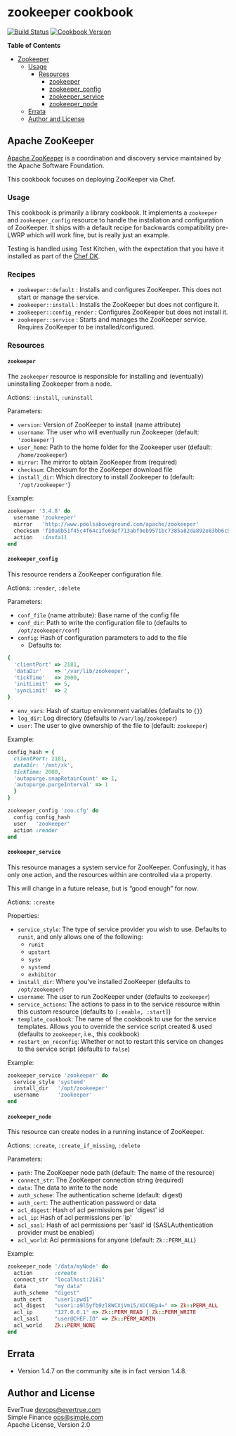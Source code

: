 # zookeeper cookbook

[![Build Status](https://travis-ci.org/evertrue/zookeeper-cookbook.svg?branch=master)](https://travis-ci.org/evertrue/zookeeper-cookbook)
[![Cookbook Version](https://img.shields.io/cookbook/v/zookeeper.svg)](https://supermarket.chef.io/cookbooks/zookeeper)

**Table of Contents**

* [Zookeeper](#zookeeper)
    - [Usage](#usage)
        + [Resources](#resources)
            * [zookeeper](#zookeeper)
            * [zookeeper_config](#zookeeper_config)
            * [zookeeper_service](#zookeeper_service)
            * [zookeeper_node](#zookeeper_node)
    - [Errata](#errata)
    - [Author and License](#author-and-license)

## Apache ZooKeeper

[Apache ZooKeeper](http://zookeeper.apache.org/) is a coordination and discovery
service maintained by the Apache Software Foundation.

This cookbook focuses on deploying ZooKeeper via Chef.

### Usage

This cookbook is primarily a library cookbook. It implements a `zookeeper` and `zookeeper_config` 
resource to handle the installation and configuration of ZooKeeper. It ships
with a default recipe for backwards compatibility pre-LWRP which will work
fine, but is really just an example.

Testing is handled using Test Kitchen, with the expectation that you have it installed as part of the [Chef DK](https://downloads.chef.io/chef-dk/).

### Recipes

* `zookeeper::default` : Installs and configures ZooKeeper. This does not start or manage the service.
* `zookeeper::install` : Installs the ZooKeeper but does not configure it.
* `zookeeper::config_render` : Configures ZooKeeper but does not install it.
* `zookeeper::service` : Starts and manages the ZooKeeper service. Requires ZooKeeper to be installed/configured.

### Resources

#### `zookeeper`

The `zookeeper` resource is responsible for installing and (eventually)
uninstalling Zookeeper from a node.

Actions: `:install`, `:uninstall`

Parameters:

* `version`: Version of ZooKeeper to install (name attribute)
* `username`: The user who will eventually run Zookeeper (default: `'zookeeper'`)
* `user_home`: Path to the home folder for the Zookeeper user (default: `/home/zookeeper`)
* `mirror`: The mirror to obtain ZooKeeper from (required)
* `checksum`: Checksum for the ZooKeeper download file
* `install_dir`: Which directory to install Zookeeper to (default: `'/opt/zookeeper'`)

Example:

``` ruby
zookeeper '3.4.8' do
  username 'zookeeper'
  mirror   'http://www.poolsaboveground.com/apache/zookeeper'
  checksum 'f10a0b51f45c4f64c1fe69ef713abf9eb9571bc7385a82da892e83bb6c965e90'
  action   :install
end
```

#### `zookeeper_config`

This resource renders a ZooKeeper configuration file.

Actions: `:render`, `:delete`

Parameters:

* `conf_file` (name attribute): Base name of the config file
* `conf_dir`: Path to write the configuration file to (defaults to `/opt/zookeeper/conf`)
* `config`: Hash of configuration parameters to add to the file
  - Defaults to:
```ruby
{
  'clientPort' => 2181,
  'dataDir'    => '/var/lib/zookeeper',
  'tickTime'   => 2000,
  'initLimit'  => 5,
  'syncLimit'  => 2
}
```
* `env_vars`: Hash of startup environment variables (defaults to `{}`)
* `log_dir`: Log directory (defaults to `/var/log/zookeeper`)
* `user`: The user to give ownership of the file to (default: `zookeeper`)

Example:

``` ruby
config_hash = {
  clientPort: 2181, 
  dataDir: '/mnt/zk', 
  tickTime: 2000,
  'autopurge.snapRetainCount' => 1,
  'autopurge.purgeInterval' => 1
  }
}

zookeeper_config 'zoo.cfg' do
  config config_hash
  user   'zookeeper'
  action :render
end
```

#### `zookeeper_service`

This resource manages a system service for ZooKeeper. Confusingly, it has only one action, and the resources within are controlled via a property.

This will change in a future release, but is “good enough” for now.

Actions: `:create`

Properties:

* `service_style`: The type of service provider you wish to use. Defaults to `runit`, and only allows one of the following:
    - `runit`
    - `upstart`
    - `sysv`
    - `systemd`
    - `exhibitor`
* `install_dir`: Where you’ve installed ZooKeeper (defaults to `/opt/zookeeper`)
* `username`: The user to run ZooKeeper under (defaults to `zookeeper`)
* `service_actions`: The actions to pass in to the service resource within this custom resource (defaults to `[:enable, :start]`)
* `template_cookbook`: The name of the cookbook to use for the service templates. Allows you to override the service script created & used (defaults to `zookeeper`, i.e., this cookbook)
* `restart_on_reconfig`: Whether or not to restart this service on changes to the service script (defaults to `false`)

Example:

```ruby
zookeeper_service 'zookeeper' do
  service_style 'systemd'
  install_dir   '/opt/zookeeper'
  username      'zookeeper'
end
```

#### `zookeeper_node`

This resource can create nodes in a running instance of ZooKeeper.

Actions: `:create`, `:create_if_missing`, `:delete`

Parameters:

* `path`: The ZooKeeper node path (default: The name of the resource)
* `connect_str`: The ZooKeeper connection string (required)
* `data`: The data to write to the node
* `auth_scheme`: The authentication scheme (default: digest)
* `auth_cert`: The authentication password or data
* `acl_digest`: Hash of acl permissions per 'digest' id
* `acl_ip`: Hash of acl permissions per 'ip'
* `acl_sasl`: Hash of acl permissions per 'sasl' id (SASLAuthentication provider must be enabled)
* `acl_world`: Acl permissions for anyone (default: `Zk::PERM_ALL`)

Example:

``` ruby
zookeeper_node '/data/myNode' do
  action       :create
  connect_str  "localhost:2181"
  data         "my data"
  auth_scheme  "digest"
  auth_cert    "user1:pwd1"
  acl_digest   "user1:a9l5yfb9zl8WCXjVmi5/XOC0Ep4=" => Zk::PERM_ALL
  acl_ip       "127.0.0.1" => Zk::PERM_READ | Zk::PERM_WRITE
  acl_sasl     "user@CHEF.IO" => Zk::PERM_ADMIN
  acl_world    Zk::PERM_NONE
end
```

## Errata

* Version 1.4.7 on the community site is in fact version 1.4.8.

## Author and License

EverTrue <devops@evertrue.com>  
Simple Finance <ops@simple.com>  
Apache License, Version 2.0
